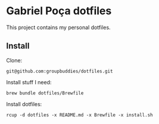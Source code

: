 # Gabriel Poça dotfiles

This project contains my personal dotfiles.

## Install

Clone:

    git@github.com:groupbuddies/dotfiles.git

Install stuff I need:

    brew bundle dotfiles/Brewfile

Install dotfiles:

    rcup -d dotfiles -x README.md -x Brewfile -x install.sh
